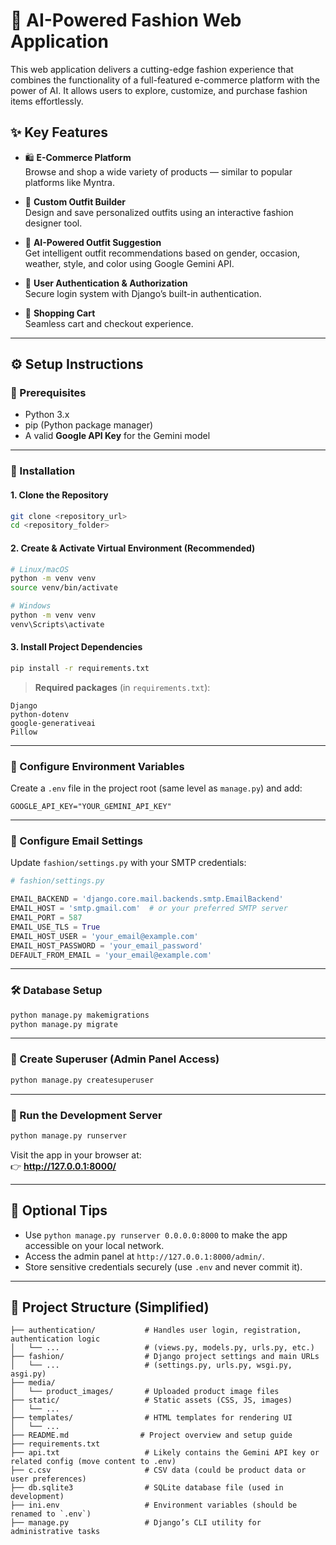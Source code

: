 # 👗 AI-Powered Fashion Web Application

This web application delivers a cutting-edge fashion experience that combines the functionality of a full-featured e-commerce platform with the power of AI. It allows users to explore, customize, and purchase fashion items effortlessly.

## ✨ Key Features

- 🛍 **E-Commerce Platform**  
  Browse and shop a wide variety of products — similar to popular platforms like Myntra.

- 🎨 **Custom Outfit Builder**  
  Design and save personalized outfits using an interactive fashion designer tool.

- 🤖 **AI-Powered Outfit Suggestion**  
  Get intelligent outfit recommendations based on gender, occasion, weather, style, and color using Google Gemini API.

- 🔐 **User Authentication & Authorization**  
  Secure login system with Django’s built-in authentication.

- 🛒 **Shopping Cart**  
  Seamless cart and checkout experience.

---

## ⚙️ Setup Instructions

### 📌 Prerequisites

- Python 3.x
- pip (Python package manager)
- A valid **Google API Key** for the Gemini model

---

### 🚀 Installation

#### 1. Clone the Repository

```bash
git clone <repository_url>
cd <repository_folder>
```

#### 2. Create & Activate Virtual Environment (Recommended)

```bash
# Linux/macOS
python -m venv venv
source venv/bin/activate

# Windows
python -m venv venv
venv\Scripts\activate
```

#### 3. Install Project Dependencies

```bash
pip install -r requirements.txt
```

> **Required packages** (in `requirements.txt`):
```
Django
python-dotenv
google-generativeai
Pillow
```

---

### 🔐 Configure Environment Variables

Create a `.env` file in the project root (same level as `manage.py`) and add:

```env
GOOGLE_API_KEY="YOUR_GEMINI_API_KEY"
```

---

### 📧 Configure Email Settings

Update `fashion/settings.py` with your SMTP credentials:

```python
# fashion/settings.py

EMAIL_BACKEND = 'django.core.mail.backends.smtp.EmailBackend'
EMAIL_HOST = 'smtp.gmail.com'  # or your preferred SMTP server
EMAIL_PORT = 587
EMAIL_USE_TLS = True
EMAIL_HOST_USER = 'your_email@example.com'
EMAIL_HOST_PASSWORD = 'your_email_password'
DEFAULT_FROM_EMAIL = 'your_email@example.com'
```

---

### 🛠 Database Setup

```bash
python manage.py makemigrations
python manage.py migrate
```

---

### 👤 Create Superuser (Admin Panel Access)

```bash
python manage.py createsuperuser
```

---

### 🧪 Run the Development Server

```bash
python manage.py runserver
```

Visit the app in your browser at:  
👉 **http://127.0.0.1:8000/**

---

## 🧩 Optional Tips

- Use `python manage.py runserver 0.0.0.0:8000` to make the app accessible on your local network.
- Access the admin panel at `http://127.0.0.1:8000/admin/`.
- Store sensitive credentials securely (use `.env` and never commit it).

---

## 📁 Project Structure (Simplified)

```
├── authentication/           # Handles user login, registration, authentication logic
│   └── ...                   # (views.py, models.py, urls.py, etc.)
├── fashion/                  # Django project settings and main URLs
│   └── ...                   # (settings.py, urls.py, wsgi.py, asgi.py)
├── media/
│   └── product_images/       # Uploaded product image files
├── static/                   # Static assets (CSS, JS, images)
│   └── ...                   
├── templates/                # HTML templates for rendering UI
│   └── ...                   
├── README.md                # Project overview and setup guide
├── requirements.txt
├── api.txt                   # Likely contains the Gemini API key or related config (move content to .env)
├── c.csv                     # CSV data (could be product data or user preferences)
├── db.sqlite3                # SQLite database file (used in development)
├── ini.env                   # Environment variables (should be renamed to `.env`)
├── manage.py                 # Django’s CLI utility for administrative tasks

```


